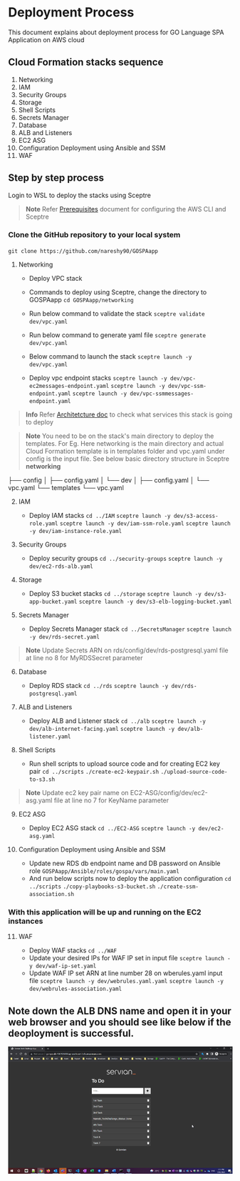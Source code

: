# Deployment Process

This document explains about deployment process for GO Language SPA Application on AWS cloud


## Cloud Formation stacks sequence 
 1. Networking
 2. IAM
 3. Security Groups
 4. Storage
 5. Shell Scripts
 6. Secrets Manager
 7. Database
 8. ALB and Listeners
 9. EC2 ASG
 10. Configuration Deployment using Ansible and SSM
 11. WAF

## Step by step process
Login to WSL to deploy the stacks using Sceptre
>**Note** Refer [Prerequisites](https://github.com/nareshy90/GOSPAapp/blob/main/doc/Prerequisites.md) document for configuring the AWS CLI and Sceptre

### Clone the GitHub repository to your local system
`git clone https://github.com/nareshy90/GOSPAapp`
1. Networking

	  * Deploy VPC stack
	  * Commands to deploy using Sceptre, change the directory to GOSPAapp
	  `cd GOSPAapp/networking`
	  * Run below command to validate the stack
	 `sceptre validate dev/vpc.yaml`
	 * Run below command to generate yaml file
	 `sceptre generate dev/vpc.yaml`
	 
	 * Below command to launch the stack 
	 `sceptre launch -y dev/vpc.yaml`

	 * Deploy vpc endpoint stacks 
	 `sceptre launch -y dev/vpc-ec2messages-endpoint.yaml`
	 `sceptre launch -y dev/vpc-ssm-endpoint.yaml`
	 `sceptre launch -y dev/vpc-ssmmessages-endpoint.yaml`



> **Info** Refer [Architetcture doc](https://github.com/nareshy90/GOSPAapp/blob/main/doc/ArchitecturalOverview.md) to check what services this stack is going to deploy

>**Note** You need to be on the stack's main directory to deploy the templates.
> For Eg. Here networking is the main directory and actual Cloud Formation template is in templates folder and vpc.yaml under config is the input file. See below basic directory structure in Sceptre
**networking**

├── config
│   ├── config.yaml
│   └── dev
│       ├── config.yaml
│       └── vpc.yaml
└── templates
    └── vpc.yaml

2.  IAM

	  * Deploy IAM stacks
		   `cd ../IAM`
		   `sceptre launch -y dev/s3-access-role.yaml`
   		   `sceptre launch -y dev/iam-ssm-role.yaml`
   		   `sceptre launch -y dev/iam-instance-role.yaml`

3. Security Groups
		
	*  Deploy security groups
	 `cd ../security-groups`
	`sceptre launch -y dev/ec2-rds-alb.yaml`
		

4. Storage

	* Deploy S3 bucket stacks
		`cd ../storage`
		`sceptre launch -y dev/s3-app-bucket.yaml`
		`sceptre launch -y dev/s3-elb-logging-bucket.yaml`


5. Secrets Manager

   *  Deploy Secrets Manager stack
   `cd ../SecretsManager`
   `sceptre launch -y dev/rds-secret.yaml`
  
  >**Note** Update Secrets ARN on rds/config/dev/rds-postgresql.yaml file at line no 8 for MyRDSSecret parameter 
	
6. Database

	* Deploy RDS stack
	`cd ../rds`
	`sceptre launch -y dev/rds-postgresql.yaml`
	
7. ALB and Listeners
	* Deploy ALB and Listener stack
	`cd ../alb`
	`sceptre launch -y dev/alb-internet-facing.yaml`
	`sceptre launch -y dev/alb-listener.yaml`

8. Shell Scripts

	* Run shell scripts to upload source code and for creating EC2 key pair
	`cd ../scripts`
	`./create-ec2-keypair.sh`
	`./upload-source-code-to-s3.sh`

>**Note** Update ec2 key pair name on EC2-ASG/config/dev/ec2-asg.yaml file at line no 7 for KeyName parameter 
		  
9.  EC2 ASG

	* Deploy EC2 ASG stack
	`cd ../EC2-ASG`
	`sceptre launch -y dev/ec2-asg.yaml`
   
 10. Configuration Deployment using Ansible and SSM
      
      * Update new RDS db endpoint name and DB password  on Ansible role
          `GOSPAapp/Ansible/roles/gospa/vars/main.yaml`
	 * And run below scripts now to deploy the application configuration 
	 `cd ../scripts`
	 `./copy-playbooks-s3-bucket.sh`
	 `./create-ssm-association.sh`

### With this application will be up and running on the EC2 instances

11. WAF
	  
	  *  Deploy WAF stacks
	  `cd ../WAF`
	  * Update your desired IPs for WAF IP set in input file
	  `sceptre launch -y dev/waf-ip-set.yaml`
	  * Update WAF IP set ARN at line number 28 on wberules.yaml input file
	  `sceptre launch -y dev/webrules.yaml.yaml`
	  `sceptre launch -y dev/webrules-association.yaml`

## Note down the ALB DNS name and open it in your web browser and you should see like below if the deoployment is successful.

![Application Screenshot](https://github.com/nareshy90/GOSPAapp/blob/main/App-screenshot.png)
	  
